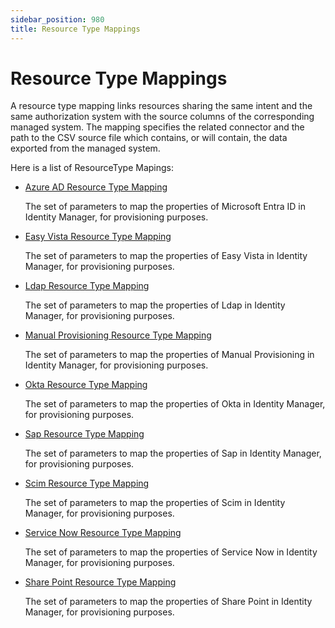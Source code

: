 ```yaml
---
sidebar_position: 980
title: Resource Type Mappings
---
```


# Resource Type Mappings

A resource type mapping links resources sharing the same intent and the same authorization system with the source columns of the corresponding managed system. The mapping specifies the related connector and the path to the CSV source file which contains, or will contain, the data exported from the managed system.

Here is a list of ResourceType Mapings:

* [Azure AD Resource Type Mapping](microsoftentraidresourcetypemapping/index "AzureADResourceTypeMapping")

  The set of parameters to map the properties of Microsoft Entra ID in Identity Manager, for provisioning purposes.
* [Easy Vista Resource Type Mapping](easyvistaresourcetypemapping/index "EasyVistaResourceTypeMapping")

  The set of parameters to map the properties of Easy Vista in Identity Manager, for provisioning purposes.
* [Ldap Resource Type Mapping](ldapresourcetypemapping/index "LdapResourceTypeMapping")

  The set of parameters to map the properties of Ldap in Identity Manager, for provisioning purposes.
* [Manual Provisioning Resource Type Mapping](manualprovisioningresourcetypemapping/index "ManualProvisioningResourceTypeMapping")

  The set of parameters to map the properties of Manual Provisioning in Identity Manager, for provisioning purposes.
* [Okta Resource Type Mapping](oktaresourcetypemapping/index "OktaResourceTypeMapping")

  The set of parameters to map the properties of Okta in Identity Manager, for provisioning purposes.
* [Sap Resource Type Mapping](sapresourcetypemapping/index "SapResourceTypeMapping")

  The set of parameters to map the properties of Sap in Identity Manager, for provisioning purposes.
* [Scim Resource Type Mapping](scimresourcetypemapping/index "ScimResourceTypeMapping")

  The set of parameters to map the properties of Scim in Identity Manager, for provisioning purposes.
* [Service Now Resource Type Mapping](servicenowresourcetypemapping/index "ServiceNowResourceTypeMapping")

  The set of parameters to map the properties of Service Now in Identity Manager, for provisioning purposes.
* [Share Point Resource Type Mapping](sharepointresourcetypemapping/index)

  The set of parameters to map the properties of Share Point in Identity Manager, for provisioning purposes.